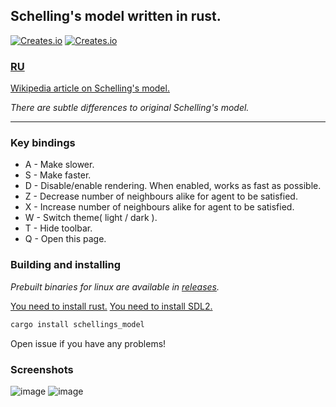 ## Schelling's model written in rust.
[![Creates.io](https://shields.io/crates/d/schellings_model.svg)](https://crates.io/crates/schellings_model)
[![Creates.io](https://shields.io/crates/v/schellings_model.svg)](https://crates.io/crates/schellings_model)

### [RU](https://notabug.org/GreatC0der/schellings_model/src/master/readmeRU.md)


[Wikipedia article on Schelling's model.](https://en.wikipedia.org/wiki/Schelling%27s_model_of_segregation)

*There are subtle differences to original Schelling's model.*

---

### Key bindings

- A - Make slower.
- S - Make faster.
- D - Disable/enable rendering. When enabled, works as fast as possible.
- Z - Decrease number of neighbours alike for agent to be satisfied.
- X - Increase number of neighbours alike for agent to be satisfied.
- W - Switch theme( light / dark ).
- T - Hide toolbar.
- Q - Open this page.

### Building and installing
*Prebuilt binaries for linux are available in [releases](https://notabug.org/GreatC0der/schellings_model/releases).*

[You need to install rust.](https://www.rust-lang.org/tools/install)
[You need to install SDL2.](https://wiki.libsdl.org/SDL2/Installation)
```sh
cargo install schellings_model
```
Open issue if you have any problems!
### Screenshots
![image](https://notabug.org/GreatC0der/schellings_model/raw/master/screenshots/dark.png)
![image](https://notabug.org/GreatC0der/schellings_model/raw/master/screenshots/light.png)